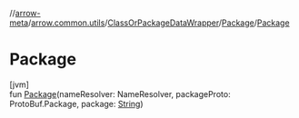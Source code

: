 //[arrow-meta](../../../../index.md)/[arrow.common.utils](../../index.md)/[ClassOrPackageDataWrapper](../index.md)/[Package](index.md)/[Package](-package.md)

# Package

[jvm]\
fun [Package](-package.md)(nameResolver: NameResolver, packageProto: ProtoBuf.Package, package: [String](https://kotlinlang.org/api/latest/jvm/stdlib/kotlin/-string/index.html))
